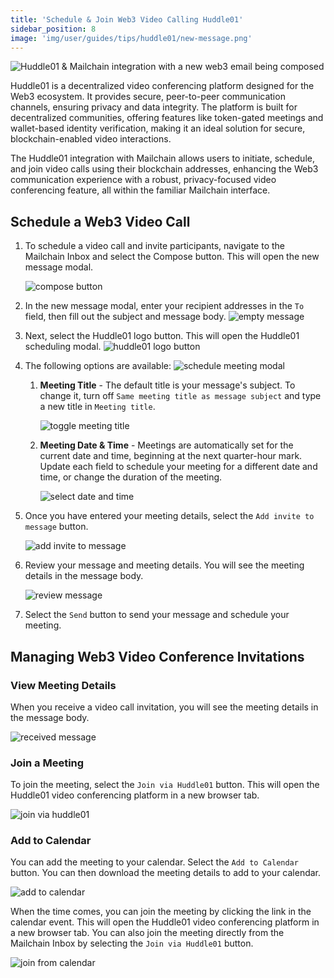 ```yaml
---
title: 'Schedule & Join Web3 Video Calling Huddle01'
sidebar_position: 8
image: 'img/user/guides/tips/huddle01/new-message.png'
---
```


<div className="text-center">
    <img
        className="guides-image"
        alt="Huddle01 & Mailchain integration with a new web3 email being composed"
        src="/img/user/guides/tips/huddle01/new-message.png"
    />
</div>

Huddle01 is a decentralized video conferencing platform designed for the Web3 ecosystem. It provides secure, peer-to-peer communication channels, ensuring privacy and data integrity. The platform is built for decentralized communities, offering features like token-gated meetings and wallet-based identity verification, making it an ideal solution for secure, blockchain-enabled video interactions.

The Huddle01 integration with Mailchain allows users to initiate, schedule, and join video calls using their blockchain addresses, enhancing the Web3 communication experience with a robust, privacy-focused video conferencing feature, all within the familiar Mailchain interface.

## Schedule a Web3 Video Call

1. To schedule a video call and invite participants, navigate to the Mailchain Inbox and select the Compose button. This will open the new message modal.

    <img
    	className="guides-image"
    	alt="compose button"
    	src="/img/user/guides/tips/huddle01/compose-button.png"
    />

1. In the new message modal, enter your recipient addresses in the `To` field, then fill out the subject and message body.
   <img
   	className="guides-image"
   	alt="empty message"
   	src="/img/user/guides/tips/huddle01/empty-message.png"
   />
1. Next, select the Huddle01 logo button. This will open the Huddle01 scheduling modal.
   <img
       className="guides-image"
       alt="huddle01 logo button"
       src="/img/user/guides/tips/huddle01/huddle01-logo-button.png"
   />

1. The following options are available:
   <img
          className="guides-image"
          alt="schedule meeting modal"
          src="/img/user/guides/tips/huddle01/schedule-meeting-modal.png"
    />

    1. **Meeting Title** - The default title is your message's subject. To change it, turn off `Same meeting title as message subject` and type a new title in `Meeting title`.

        <img
                      className="guides-image"
                      alt="toggle meeting title"
                      src="/img/user/guides/tips/huddle01/toggle-meeting-title.png"
                   />

    1. **Meeting Date & Time** - Meetings are automatically set for the current date and time, beginning at the next quarter-hour mark. Update each field to schedule your meeting for a different date and time, or change the duration of the meeting.

        <img
                      className="guides-image"
                      alt="select date and time"
                      src="/img/user/guides/tips/huddle01/select-date-and-time.png"
                  />

1. Once you have entered your meeting details, select the `Add invite to message` button.

    <img
    	className="guides-image"
    	alt="add invite to message"
    	src="/img/user/guides/tips/huddle01/add-invite-to-message.png"
    />

1. Review your message and meeting details. You will see the meeting details in the message body.

    <img
    	className="guides-image"
    	alt="review message"
    	src="/img/user/guides/tips/huddle01/review-message.png"
    />

1. Select the `Send` button to send your message and schedule your meeting.

## Managing Web3 Video Conference Invitations

### View Meeting Details

When you receive a video call invitation, you will see the meeting details in the message body.

<img
    className="guides-image"
    alt="received message"
    src="/img/user/guides/tips/huddle01/received-message.png"
/>

### Join a Meeting

To join the meeting, select the `Join via Huddle01` button. This will open the Huddle01 video conferencing platform in a new browser tab.

<img
    className="guides-image"
    alt="join via huddle01"
    src="/img/user/guides/tips/huddle01/join-via-huddle01.png"
/>

### Add to Calendar

You can add the meeting to your calendar. Select the `Add to Calendar` button. You can then download the meeting details to add to your calendar.

<img
    className="guides-image"
    alt="add to calendar"
    src="/img/user/guides/tips/huddle01/add-to-calendar.png"
/>

When the time comes, you can join the meeting by clicking the link in the calendar event. This will open the Huddle01 video conferencing platform in a new browser tab. You can also join the meeting directly from the Mailchain Inbox by selecting the `Join via Huddle01` button.

<img
    className="guides-image"
    alt="join from calendar"
    src="/img/user/guides/tips/huddle01/join-from-calendar.png"
/>
